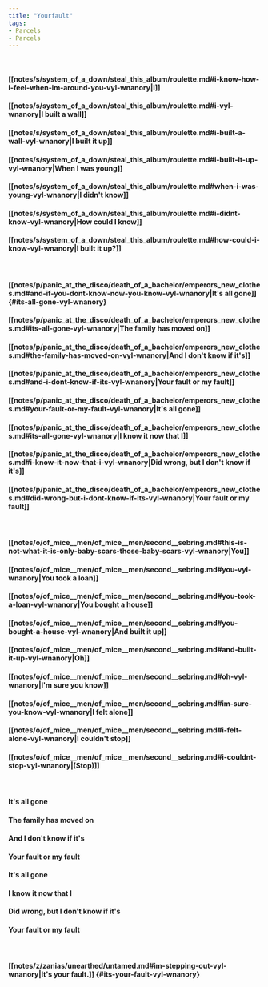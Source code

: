 ```yaml
---
title: "Yourfault"
tags:
- Parcels
- Parcels
---
```

&nbsp;
#### [[notes/s/system_of_a_down/steal_this_album/roulette.md#i-know-how-i-feel-when-im-around-you-vyl-wnanory|I]]
#### [[notes/s/system_of_a_down/steal_this_album/roulette.md#i-vyl-wnanory|I built a wall]]
#### [[notes/s/system_of_a_down/steal_this_album/roulette.md#i-built-a-wall-vyl-wnanory|I built it up]]
#### [[notes/s/system_of_a_down/steal_this_album/roulette.md#i-built-it-up-vyl-wnanory|When I was young]]
#### [[notes/s/system_of_a_down/steal_this_album/roulette.md#when-i-was-young-vyl-wnanory|I didn't know]]
#### [[notes/s/system_of_a_down/steal_this_album/roulette.md#i-didnt-know-vyl-wnanory|How could I know]]
#### [[notes/s/system_of_a_down/steal_this_album/roulette.md#how-could-i-know-vyl-wnanory|I built it up?]]
&nbsp;
#### [[notes/p/panic_at_the_disco/death_of_a_bachelor/emperors_new_clothes.md#and-if-you-dont-know-now-you-know-vyl-wnanory|It's all gone]] {#its-all-gone-vyl-wnanory}
#### [[notes/p/panic_at_the_disco/death_of_a_bachelor/emperors_new_clothes.md#its-all-gone-vyl-wnanory|The family has moved on]]
#### [[notes/p/panic_at_the_disco/death_of_a_bachelor/emperors_new_clothes.md#the-family-has-moved-on-vyl-wnanory|And I don't know if it's]]
#### [[notes/p/panic_at_the_disco/death_of_a_bachelor/emperors_new_clothes.md#and-i-dont-know-if-its-vyl-wnanory|Your fault or my fault]]
#### [[notes/p/panic_at_the_disco/death_of_a_bachelor/emperors_new_clothes.md#your-fault-or-my-fault-vyl-wnanory|It's all gone]]
#### [[notes/p/panic_at_the_disco/death_of_a_bachelor/emperors_new_clothes.md#its-all-gone-vyl-wnanory|I know it now that I]]
#### [[notes/p/panic_at_the_disco/death_of_a_bachelor/emperors_new_clothes.md#i-know-it-now-that-i-vyl-wnanory|Did wrong, but I don't know if it's]]
#### [[notes/p/panic_at_the_disco/death_of_a_bachelor/emperors_new_clothes.md#did-wrong-but-i-dont-know-if-its-vyl-wnanory|Your fault or my fault]]
&nbsp;
#### [[notes/o/of_mice__men/of_mice__men/second__sebring.md#this-is-not-what-it-is-only-baby-scars-those-baby-scars-vyl-wnanory|You]]
#### [[notes/o/of_mice__men/of_mice__men/second__sebring.md#you-vyl-wnanory|You took a loan]]
#### [[notes/o/of_mice__men/of_mice__men/second__sebring.md#you-took-a-loan-vyl-wnanory|You bought a house]]
#### [[notes/o/of_mice__men/of_mice__men/second__sebring.md#you-bought-a-house-vyl-wnanory|And built it up]]
#### [[notes/o/of_mice__men/of_mice__men/second__sebring.md#and-built-it-up-vyl-wnanory|Oh]]
#### [[notes/o/of_mice__men/of_mice__men/second__sebring.md#oh-vyl-wnanory|I'm sure you know]]
#### [[notes/o/of_mice__men/of_mice__men/second__sebring.md#im-sure-you-know-vyl-wnanory|I felt alone]]
#### [[notes/o/of_mice__men/of_mice__men/second__sebring.md#i-felt-alone-vyl-wnanory|I couldn't stop]]
#### [[notes/o/of_mice__men/of_mice__men/second__sebring.md#i-couldnt-stop-vyl-wnanory|(Stop)]]
&nbsp;
#### It's all gone
#### The family has moved on
#### And I don't know if it's
#### Your fault or my fault
#### It's all gone
#### I know it now that I
#### Did wrong, but I don't know if it's
#### Your fault or my fault
&nbsp;
#### [[notes/z/zanias/unearthed/untamed.md#im-stepping-out-vyl-wnanory|It's your fault.]] {#its-your-fault-vyl-wnanory}
